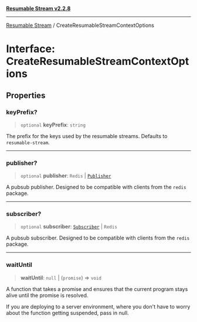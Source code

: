 [**Resumable Stream v2.2.8**](../README.md)

***

[Resumable Stream](../README.md) / CreateResumableStreamContextOptions

# Interface: CreateResumableStreamContextOptions

## Properties

### keyPrefix?

> `optional` **keyPrefix**: `string`

The prefix for the keys used by the resumable streams. Defaults to `resumable-stream`.

***

### publisher?

> `optional` **publisher**: `Redis` \| [`Publisher`](Publisher.md)

A pubsub publisher. Designed to be compatible with clients from the `redis` package.

***

### subscriber?

> `optional` **subscriber**: [`Subscriber`](Subscriber.md) \| `Redis`

A pubsub subscriber. Designed to be compatible with clients from the `redis` package.

***

### waitUntil

> **waitUntil**: `null` \| (`promise`) => `void`

A function that takes a promise and ensures that the current program stays alive
until the promise is resolved.

If you are deploying to a server environment, where you don't have to worry about
the function getting suspended, pass in null.
